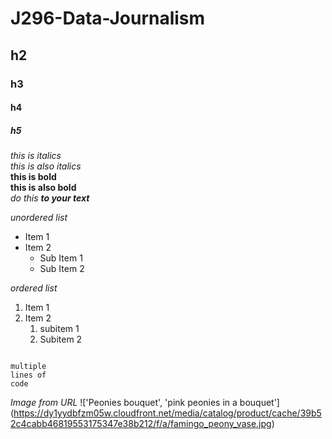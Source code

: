 # J296-Data-Journalism
## h2
### h3
#### h4
##### h5
*this is italics* <br>
_this is also italics_ <br>
**this is bold** <br> <hidden comment>
__this is also bold__ <br>
*do this __to your text__* <br>

*unordered list*
* Item 1
* Item 2
  * Sub Item 1 
  * Sub Item 2
  
*ordered list*
1. Item 1 
2. Item 2
   1. subitem 1
   2. Subitem 2
   
```

multiple
lines of
code

```

*Image from URL*
!['Peonies bouquet', 'pink peonies in a bouquet']
(https://dy1yydbfzm05w.cloudfront.net/media/catalog/product/cache/39b52c4cabb46819553175347e38b212/f/a/famingo_peony_vase.jpg)
